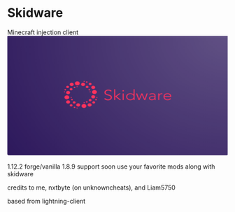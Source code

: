 # Skidware
Minecraft injection client <br>
![url](https://github.com/SkidwareMC/Skidware-Client/blob/New-1.8.9/skidware.png) <br>

1.12.2 forge/vanilla
1.8.9 support soon
use your favorite mods along with skidware

credits to me, nxtbyte (on unknowncheats), and Liam5750

based from lightning-client
